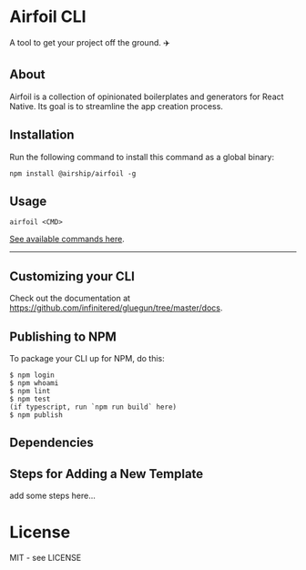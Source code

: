 # Airfoil CLI

A tool to get your project off the ground. :airplane:

## About

Airfoil is a collection of opinionated boilerplates and generators for
React Native. Its goal is to streamline the app creation process.

## Installation

Run the following command to install this command as a global binary:

```
npm install @airship/airfoil -g
```

## Usage

```
airfoil <CMD>
```

[See available commands here](./docs/commands.md).

---

## Customizing your CLI

Check out the documentation at https://github.com/infinitered/gluegun/tree/master/docs.

## Publishing to NPM

To package your CLI up for NPM, do this:

```shell
$ npm login
$ npm whoami
$ npm lint
$ npm test
(if typescript, run `npm run build` here)
$ npm publish
```

## Dependencies

<!-- TODO: add steps for ensuring that airfoil works on user's machine (node, cocoapods, RN setup docs, etc.) -->

## Steps for Adding a New Template

add some steps here...

# License

MIT - see LICENSE
